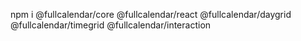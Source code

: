 npm i @fullcalendar/core @fullcalendar/react @fullcalendar/daygrid @fullcalendar/timegrid @fullcalendar/interaction
